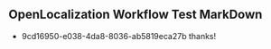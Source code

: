 ## OpenLocalization Workflow Test MarkDown
* 9cd16950-e038-4da8-8036-ab5819eca27b thanks!

<!--HONumber=Jul16_HO4-->


